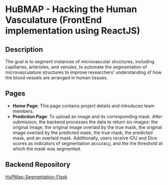 # HuBMAP - Hacking the Human Vasculature (FrontEnd implementation using ReactJS)

## Description
The goal is to segment instances of microvascular structures, including capillaries, arterioles, and venules, to automate the segmentation of microvasculature structures to improve researchers' understanding of how the blood vessels are arranged in human tissues.

## Pages
- **Home Page**: This page contains project details and introduces team members.
- **Prediction Page**: To upload an image and its corresponding mask. After submission, the backend processes the data to return six images: the original image, the original image overlaid by the true mask,  the original image overlaid by the predicted mask, the true mask, the predicted mask, and an overlaid mask. Additionally, users receive IOU and Dice scores as indicators of segmentation accuracy, and the the threshold at which the mask was segmented.

## Backend Repository
[HuPMap-Segmentation-Flask](https://github.com/AhmedMaherElSaeidi/HuPMap-Segmentation-Flask)
